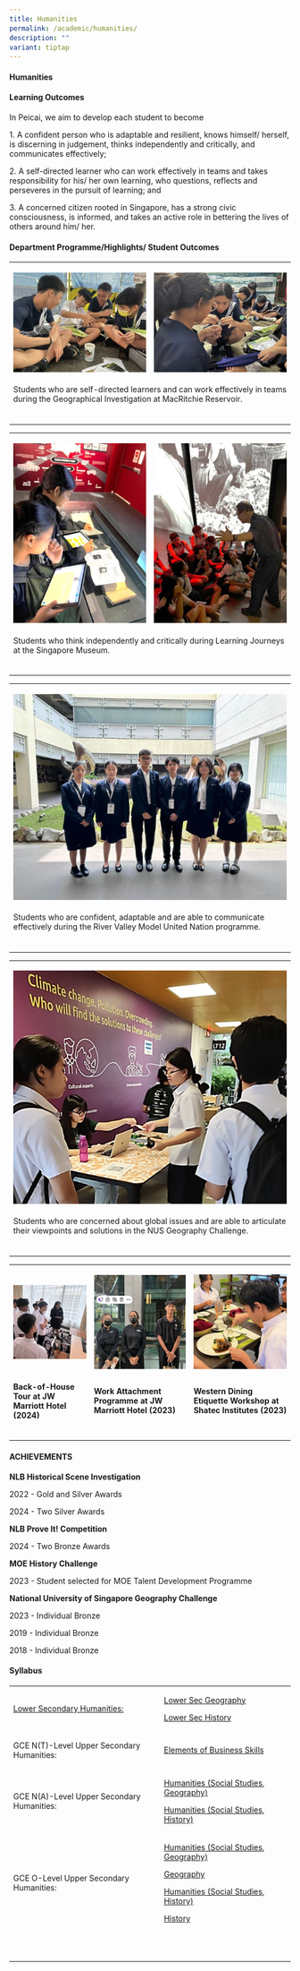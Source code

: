 ```yaml
---
title: Humanities
permalink: /academic/humanities/
description: ""
variant: tiptap
---
```

<h4><strong>Humanities</strong></h4>
<h4><strong>Learning Outcomes</strong></h4>
<p>In Peicai, we aim to develop each student to become</p>
<p>1. A confident person who is adaptable and resilient, knows himself/ herself,
is discerning in judgement, thinks independently and critically, and communicates
effectively;</p>
<p>2. A self-directed learner who can work effectively in teams and takes
responsibility for his/ her own learning, who questions, reflects and perseveres
in the pursuit of learning; and</p>
<p>3. A concerned citizen rooted in Singapore, has a strong civic consciousness,
is informed, and takes an active role in bettering the lives of others
around him/ her.</p>
<h4><strong>Department Programme/Highlights/ Student Outcomes</strong></h4>
<table style="minWidth: 50px">
<colgroup>
<col>
<col>
</colgroup>
<tbody>
<tr>
<th rowspan="1" colspan="1">
<p></p>
<div class="isomer-image-wrapper">
<img style="width: 100%" height="auto" width="100%" alt="" src="/images/Academic/humanities_2024_1.jpg">
</div>
</th>
<th rowspan="1" colspan="1">
<p></p>
<div class="isomer-image-wrapper">
<img style="width: 100%" height="auto" width="100%" alt="" src="/images/Academic/humanities_2024_2.jpg">
</div>
</th>
</tr>
<tr>
<td rowspan="1" colspan="2">
<p>Students who are self-directed learners and can work effectively in teams
during the Geographical Investigation at MacRitchie Reservoir.</p>
</td>
</tr>
<tr>
<td rowspan="1" colspan="1">
<p></p>
</td>
<td rowspan="1" colspan="1">
<p></p>
</td>
</tr>
</tbody>
</table>
<table style="minWidth: 50px">
<colgroup>
<col>
<col>
</colgroup>
<tbody>
<tr>
<th rowspan="1" colspan="1">
<p></p>
<div class="isomer-image-wrapper">
<img style="width: 100%" height="auto" width="100%" alt="" src="/images/Academic/humanities_2024_3.jpg">
</div>
</th>
<th rowspan="1" colspan="1">
<p></p>
<div class="isomer-image-wrapper">
<img style="width: 100%" height="auto" width="100%" alt="" src="/images/Academic/humanities_2024_4.jpg">
</div>
</th>
</tr>
<tr>
<td rowspan="1" colspan="2">
<p>Students who think independently and critically during Learning Journeys
at the Singapore Museum.</p>
</td>
</tr>
<tr>
<td rowspan="1" colspan="1">
<p></p>
</td>
<td rowspan="1" colspan="1">
<p></p>
</td>
</tr>
</tbody>
</table>
<table style="minWidth: 50px">
<colgroup>
<col>
<col>
</colgroup>
<tbody>
<tr>
<th rowspan="1" colspan="2">
<p></p>
<div class="isomer-image-wrapper">
<img style="width: 100%" height="auto" width="100%" alt="" src="/images/Academic/humanities_2024_5.jpg">
</div>
</th>
</tr>
<tr>
<td rowspan="1" colspan="2">
<p>Students who are confident, adaptable and are able to communicate effectively
during the River Valley Model United Nation programme.</p>
</td>
</tr>
<tr>
<td rowspan="1" colspan="1">
<p></p>
</td>
<td rowspan="1" colspan="1">
<p></p>
</td>
</tr>
</tbody>
</table>
<table style="minWidth: 50px">
<colgroup>
<col>
<col>
</colgroup>
<tbody>
<tr>
<th rowspan="1" colspan="2">
<p></p>
<div class="isomer-image-wrapper">
<img style="width: 100%" height="auto" width="100%" alt="" src="/images/Academic/humanities_2024_6.jpg">
</div>
</th>
</tr>
<tr>
<td rowspan="1" colspan="2">
<p>Students who are concerned about global issues and are able to articulate
their viewpoints and solutions in the NUS Geography Challenge.</p>
</td>
</tr>
<tr>
<td rowspan="1" colspan="1">
<p></p>
</td>
<td rowspan="1" colspan="1">
<p></p>
</td>
</tr>
</tbody>
</table>
<table style="minWidth: 75px">
<colgroup>
<col>
<col>
<col>
</colgroup>
<tbody>
<tr>
<th rowspan="1" colspan="1">
<p></p>
<div class="isomer-image-wrapper">
<img style="width: 100%" height="auto" width="100%" alt="" src="/images/Academic/humanities_2024_7.jpg">
</div>
</th>
<th rowspan="1" colspan="1">
<p></p>
<div class="isomer-image-wrapper">
<img style="width: 100%" height="auto" width="100%" alt="" src="/images/Academic/humanities_2024_8.jpg">
</div>
</th>
<th rowspan="1" colspan="1">
<p></p>
<div class="isomer-image-wrapper">
<img style="width: 100%" height="auto" width="100%" alt="" src="/images/Academic/humanities_2024_9.jpg">
</div>
</th>
</tr>
<tr>
<td rowspan="1" colspan="1">
<p><strong>Back-of-House Tour at JW Marriott Hotel (2024)</strong>
</p>
</td>
<td rowspan="1" colspan="1">
<p><strong>Work Attachment Programme at JW Marriott Hotel (2023)</strong>
</p>
</td>
<td rowspan="1" colspan="1">
<p><strong>Western Dining Etiquette Workshop at Shatec Institutes (2023)</strong>
</p>
</td>
</tr>
<tr>
<td rowspan="1" colspan="1">
<p></p>
</td>
<td rowspan="1" colspan="1">
<p></p>
</td>
<td rowspan="1" colspan="1">
<p></p>
</td>
</tr>
</tbody>
</table>
<h4><strong>ACHIEVEMENTS</strong></h4>
<p><strong>NLB Historical Scene Investigation</strong>
</p>
<p>2022 - Gold and Silver Awards</p>
<p>2024 - Two Silver Awards</p>
<p><strong>NLB Prove It! Competition</strong>
</p>
<p>2024 - Two Bronze Awards</p>
<p><strong>MOE History Challenge</strong>
</p>
<p>2023 - Student selected for MOE Talent Development Programme</p>
<p><strong>National University of Singapore Geography Challenge</strong>
</p>
<p>2023 - Individual Bronze</p>
<p>2019 - Individual Bronze</p>
<p>2018 - Individual Bronze</p>
<h4><strong>Syllabus</strong></h4>
<table style="minWidth: 50px">
<colgroup>
<col>
<col>
</colgroup>
<tbody>
<tr>
<td rowspan="1" colspan="1">
<p><u>Lower Secondary Humanities:</u>
</p>
</td>
<td rowspan="1" colspan="1">
<p><a href="https://www.moe.gov.sg/-/media/files/secondary/syllabuses/humanities/2021-lower-secondary-geography-syllabus.pdf" rel="noopener noreferrer nofollow" target="_blank"><u>Lower Sec Geography</u></a>
</p>
<p><a href="https://www.moe.gov.sg/-/media/files/secondary/syllabuses/humanities/2021-history-lower-secondary-syllabus.pdf" rel="noopener noreferrer nofollow" target="_blank">Lower Sec History</a>
</p>
</td>
</tr>
<tr>
<td rowspan="1" colspan="1">
<p>GCE N(T)-Level Upper Secondary Humanities:</p>
</td>
<td rowspan="1" colspan="1">
<p><a href="https://www.seab.gov.sg/docs/default-source/national-examinations/syllabus/nlevel/2022syllabus/7066_y22_sy.pdf" rel="noopener noreferrer nofollow" target="_blank">Elements of Business Skills</a>
</p>
</td>
</tr>
<tr>
<td rowspan="1" colspan="1">
<p>GCE N(A)-Level Upper Secondary Humanities:</p>
</td>
<td rowspan="1" colspan="1">
<p><a href="https://www.seab.gov.sg/docs/default-source/national-examinations/syllabus/olevel/2024syllabus/2260_y24_sy.pdf" rel="noopener noreferrer nofollow" target="_blank"><u>Humanities (Social Studies, Geography)</u></a>
</p>
<p><a href="https://www.seab.gov.sg/docs/default-source/national-examinations/syllabus/nlevel/2024syllabus/2126_y24_sy.pdf" rel="noopener noreferrer nofollow" target="_blank">Humanities (Social Studies, History)</a>
</p>
</td>
</tr>
<tr>
<td rowspan="1" colspan="1">
<p>GCE O-Level Upper Secondary Humanities:</p>
</td>
<td rowspan="1" colspan="1">
<p><a href="https://www.seab.gov.sg/docs/default-source/national-examinations/syllabus/nlevel/2024syllabus/5105_y24_sy.pdf" rel="noopener noreferrer nofollow" target="_blank">Humanities (Social Studies, Geography)</a>
</p>
<p><a href="https://www.seab.gov.sg/docs/default-source/national-examinations/syllabus/olevel/2024syllabus/2279_y24_sy.pdf" rel="noopener noreferrer nofollow" target="_blank">Geography</a>
</p>
<p><a href="https://www.seab.gov.sg/docs/default-source/national-examinations/syllabus/olevel/2024syllabus/2261_y24_sy.pdf" rel="noopener noreferrer nofollow" target="_blank">Humanities (Social Studies, History)</a>
</p>
<p><a href="https://www.seab.gov.sg/docs/default-source/national-examinations/syllabus/olevel/2024syllabus/2174_y24_sy.pdf" rel="noopener noreferrer nofollow" target="_blank">History</a>
</p>
</td>
</tr>
<tr>
<td rowspan="1" colspan="1">
<p>&nbsp;</p>
</td>
<td rowspan="1" colspan="1">
<p></p>
</td>
</tr>
</tbody>
</table>
<p></p>
<p></p>